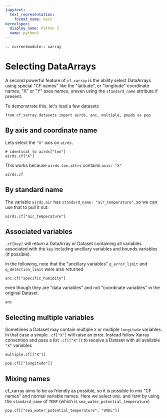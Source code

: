 ```yaml
---
jupytext:
  text_representation:
    format_name: myst
kernelspec:
  display_name: Python 3
  name: python3
---
```

```{eval-rst}
.. currentmodule:: xarray
```

# Selecting DataArrays

A second powerful feature of `cf_xarray` is the ability select DataArrays using special "CF names" like the "latitude", or "longitude" coordinate names, "X"  or "Y" axes names, oreven using the `standard_name` attribute if present.

To demonstrate this, let's load a few datasets
```{code-cell}
from cf_xarray.datasets import airds, anc, multiple, popds as pop
```

## By axis and coordinate name
Lets select the `"X"` axis on `airds`.  
```{code-cell}
# identical to airds["lon"]
airds.cf["X"]
```

This works because `airds.lon.attrs` contains `axis: "X"`
```{code-cell}
airds.cf
```

## By standard name

The variable `airds.air` has `standard_name: "air_temperature"`, so we can use that to pull it out:
```{code-cell}
airds.cf["air_temperature"]
```

## Associated variables

`.cf[key]` will return a DataArray or Dataset containing all variables associated with the `key` including ancillary variables and bounds variables (if possible).

In the following, note that the "ancillary variables" `q_error_limit` and `q_detection_limit` were also returned
```{code-cell}
anc.cf["specific_humidity"]
```

even though they are "data variables" and not "coordinate variables" in the original Dataset.
```{code-cell}
anc
```

## Selecting multiple variables

Sometimes a Dataset may contain multiple `X` or multiple `longitude` variables. In that case a simple `.cf["X"]` will raise an error. Instead follow Xarray convention and pass a  list `.cf[["X"]]` to receive a Dataset with all available `"X"` variables

```{code-cell}
multiple.cf[["X"]]
```

```{code-cell}
pop.cf[["longitude"]]
```

## Mixing names

cf_xarray aims to be as friendly as possible, so it is  possible to mix "CF names" and normal variable names. Here we select `UVEL` and `TEMP` by using the `standard_name` of `TEMP` (which is `sea_water_potential_temperature`)

```{code-cell}
pop.cf[["sea_water_potential_temperature", "UVEL"]]
```
